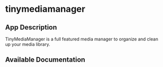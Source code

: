 # tinymediamanager

## App Description

TinyMediaManager is a full featured media manager to organize and clean up your media library.

## Available Documentation


